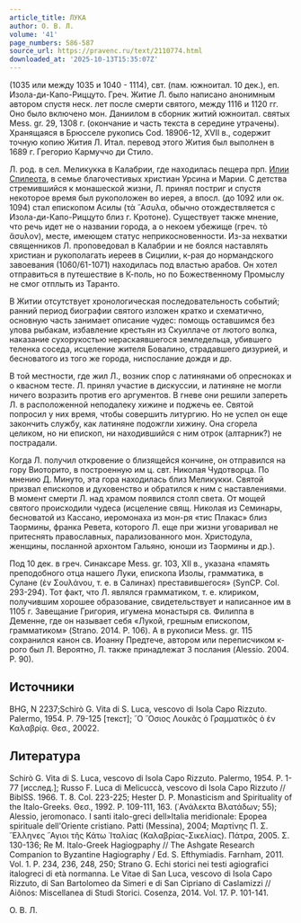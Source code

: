 ```yaml
---
article_title: ЛУКА
author: О. В. Л.
volume: '41'
page_numbers: 586-587
source_url: https://pravenc.ru/text/2110774.html
downloaded_at: '2025-10-13T15:35:07Z'
---
```


(1035 или между 1035 и 1040 - 1114), свт. (пам. южноитал. 10 дек.), еп. Изола-ди-Капо-Риццуто. Греч. Житие Л. было написано анонимным автором спустя неск. лет после смерти святого, между 1116 и 1120 гг. Оно было включено мон. Даниилом в сборник житий южноитал. святых Mess. gr. 29, 1308 г. (окончание и часть текста в середине утрачены). Хранящаяся в Брюсселе рукопись Cod. 18906-12, XVII в., содержит точную копию Жития Л. Итал. перевод этого Жития был выполнен в 1689 г. Грегорио Кармуччо ди Стило.

Л. род. в сел. Меликукка в Калабрии, где находилась пещера прп. [Илии Спилеота](<https://pravenc.ru/text/Илии Спилеота.html>), в семье благочестивых христиан Урсина и Марии. С детства стремившийся к монашеской жизни, Л. принял постриг и спустя некоторое время был рукоположен во иерея, а впосл. (до 1092 или ок. 1094) стал епископом Асилы (τὰ ῎Ασυλα, обычно отождествляется с Изола-ди-Капо-Риццуто близ г. Кротоне). Существует также мнение, что речь идет не о названии города, а о некоем убежище (греч. τὸ ἄσυλον), месте, имеющем статус неприкосновенности. Из-за нехватки священников Л. проповедовал в Калабрии и не боялся наставлять христиан и рукополагать иереев в Сицилии, к-рая до нормандского завоевания (1060/61-1071) находилась под властью арабов. Он хотел отправиться в путешествие в К-поль, но по Божественному Промыслу не смог отплыть из Таранто.

В Житии отсутствует хронологическая последовательность событий; ранний период биографии святого изложен кратко и схематично, основную часть занимает описание чудес: помощь оставшимся без улова рыбакам, избавление крестьян из Скуиллаче от лютого волка, наказание сухорукостью нераскаявшегося земледельца, убившего теленка соседа, исцеление жителя Бовалино, страдавшего дизурией, и бесноватого из того же города, ниспослание дождя и др.

В той местности, где жил Л., возник спор с латинянами об опресноках и о квасном тесте. Л. принял участие в дискуссии, и латиняне не могли ничего возразить против его аргументов. В гневе они решили запереть Л. в расположенной неподалеку хижине и поджечь ее. Святой попросил у них время, чтобы совершить литургию. Но не успел он еще закончить службу, как латиняне подожгли хижину. Она сгорела целиком, но ни епископ, ни находившийся с ним отрок (алтарник?) не пострадали.

Когда Л. получил откровение о близящейся кончине, он отправился на гору Виоторито, в построенную им ц. свт. Николая Чудотворца. По мнению Д. Минуто, эта гора находилась близ Меликукки. Святой призвал епископов и духовенство и обратился к ним с наставлениями. В момент смерти Л. над храмом появился столп света. От мощей святого происходили чудеса (исцеление свящ. Николая из Семинары, бесноватой из Кассано, иеромонаха из мон-ря «тис Плакас» близ Таормины, франка Ревета, которого Л. еще при жизни уговаривал не притеснять православных, парализованного мон. Христодула, женщины, посланной архонтом Гальяно, юноши из Таормины и др.).

Под 10 дек. в греч. Синаксаре Mess. gr. 103, XII в., указана «память преподобного отца нашего Луки, епископа Изолы, грамматика, в Сулане (ἐν Σουλάνου, т. е. в Салинах) преставившегося» (SynCP. Col. 293-294). Тот факт, что Л. являлся грамматиком, т. е. клириком, получившим хорошее образование, свидетельствует и написанное им в 1105 г. Завещание Григория, игумена монастыря св. Филиппа в Деменне, где он называет себя «Лукой, грешным епископом, грамматиком» (Strano. 2014. P. 106). А в рукописи Mess. gr. 115 сохранился канон св. Иоанну Предтече, автором или переписчиком к-рого был Л. Вероятно, Л. также принадлежат 3 послания (Alessio. 2004. Р. 90).

## Источники

BHG, N 2237;Schirò G. Vita di S. Luca, vescovo di Isola Capo Rizzuto. Palermo, 1954. P. 79-125 [текст]; ῞Ο ῞Οσιος Λουκᾶς ὁ Γραμματικὸς ὁ ἐν Καλαβρίᾳ. Θεσ., 20022.

## Литература

Schirò G. Vita di S. Luca, vescovo di Isola Capo Rizzuto. Palermo, 1954. P. 1-77 [исслед.]; Russo F. Luca di Melicuccà, vescovo di Isola Capo Rizzuto // BiblSS. 1966. T. 8. Col. 223-225; Hester D. P. Monasticism and Spirituality of the Italo-Greeks. Θεσ., 1992. P. 109-111, 163. (᾿Ανάλεκτα Βλατάδων; 55); Alessio, jeromonaco. I santi italo-greci dell»Italia meridionale: Epopea spirituale dell'Oriente cristiano. Patti (Messina), 2004; Μαρτίνης Π. Σ. ῞Ελληνες ῞Αγιοι τῆς Κάτω ᾿Ιταλίας (Καλαβρίας-Σικελίας). Πάτρα, 2005. Σ. 130-136; Re M. Italo-Greek Hagiogpaphy // The Ashgate Research Companion to Byzantine Hagiography / Ed. S. Efthymiadis. Farnham, 2011. Vol. 1. P. 234, 236, 248, 250; Strano G. Echi storici nei testi agiografici italogreci di età normanna. Le Vitae di San Luca, vescovo di Isola Capo Rizzuto, di San Bartolomeo da Simeri e di San Cipriano di Caslamizzi // Aiônos: Miscellanea di Studi Storici. Cosenza, 2014. Vol. 17. P. 101-141.

О. В. Л.
